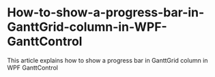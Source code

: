 # How-to-show-a-progress-bar-in-GanttGrid-column-in-WPF-GanttControl
This article explains how to show a progress bar in GanttGrid column in WPF GanttControl

